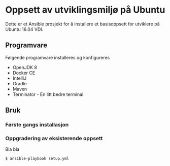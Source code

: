 # Oppsett av utviklingsmiljø på Ubuntu

Dette er et Ansible prosjekt for å installere et basisoppsett for utviklere på Ubuntu 16.04 VDI.

## Programvare

Følgende programvare installeres og konfigureres
* OpenJDK 8
* Docker CE
* IntelliJ
* Gradle
* Maven
* Terminator - En litt bedre terminal.
  


## Bruk

### Første gangs installasjon



### Oppgradering av eksisterende oppsett
Bla bla
```
$ ansible-playbook setup.yml
```
